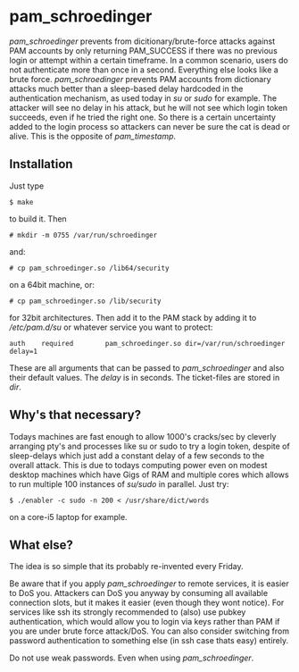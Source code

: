 pam_schroedinger
================

_pam_schroedinger_ prevents from dicitionary/brute-force attacks against PAM accounts
by only returning PAM_SUCCESS if there was no previous login or attempt
within a certain timeframe. In a common scenario, users do not authenticate
more than once in a second. Everything else looks like a brute force.
_pam_schroedinger_ prevents PAM accounts from dictionary attacks much better
than a sleep-based delay hardcoded in the authentication mechanism, as used
today in _su_ or _sudo_ for example.
The attacker will see no delay in his attack, but he will not see which
login token succeeds, even if he tried the right one. So there is a certain
uncertainty added to the login process so attackers can never be sure
the cat is dead or alive.
This is the opposite of _pam_timestamp_.

Installation
------------

Just type

    $ make

to build it. Then

    # mkdir -m 0755 /var/run/schroedinger

and:

    # cp pam_schroedinger.so /lib64/security

on a 64bit machine, or:

    # cp pam_schroedinger.so /lib/security

for 32bit architectures. Then add it to the PAM stack by adding it to
_/etc/pam.d/su_ or whatever service you want to protect:

    auth    required        pam_schroedinger.so dir=/var/run/schroedinger delay=1

These are all arguments that can be passed to _pam_schroedinger_ and also their
default values. The _delay_ is in seconds. The ticket-files are stored in _dir_.


Why's that necessary?
---------------------

Todays machines are fast enough to allow 1000's cracks/sec by cleverly
arranging pty's and processes like su or sudo to try a login token, despite
of sleep-delays which just add a constant delay of a few seconds to the overall
attack. This is due to todays computing power even on modest desktop machines
which have Gigs of RAM and multiple cores which allows to run multiple
100 instances of _su/sudo_ in parallel. Just try:

    $ ./enabler -c sudo -n 200 < /usr/share/dict/words

on a core-i5 laptop for example.


What else?
----------

The idea is so simple that its probably re-invented every Friday.

Be aware that if you apply _pam_schroedinger_ to remote services,
it is easier to DoS you. Attackers can DoS you anyway by consuming
all available connection slots, but it makes it easier (even though
they wont notice). For services like ssh its strongly recommended
to (also) use pubkey authentication, which would allow you to login
via keys rather than PAM if you are under brute force attack/DoS.
You can also consider switching from password authentication to
something else (in ssh case thats easy) entirely.

Do not use weak passwords. Even when using _pam_schroedinger_.


